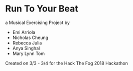 # Run To Your Beat

a Musical Exercising Project by

* Emi Arriola
* Nicholas Cheung
* Rebecca Julia
* Anya Singhal
* Mary Lynn Tom

Created on 3/3 - 3/4 for the Hack The Fog 2018 Hackathon

